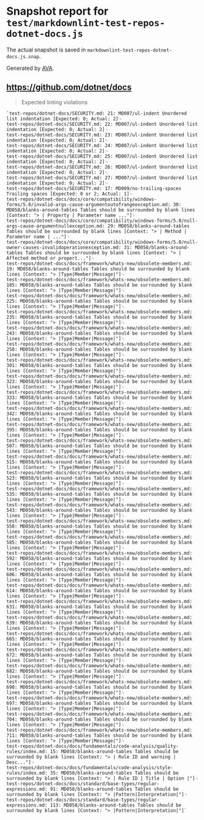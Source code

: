 # Snapshot report for `test/markdownlint-test-repos-dotnet-docs.js`

The actual snapshot is saved in `markdownlint-test-repos-dotnet-docs.js.snap`.

Generated by [AVA](https://avajs.dev).

## https://github.com/dotnet/docs

> Expected linting violations

    `test-repos/dotnet-docs/SECURITY.md: 21: MD007/ul-indent Unordered list indentation [Expected: 0; Actual: 2]␊
    test-repos/dotnet-docs/SECURITY.md: 22: MD007/ul-indent Unordered list indentation [Expected: 0; Actual: 2]␊
    test-repos/dotnet-docs/SECURITY.md: 23: MD007/ul-indent Unordered list indentation [Expected: 0; Actual: 2]␊
    test-repos/dotnet-docs/SECURITY.md: 24: MD007/ul-indent Unordered list indentation [Expected: 0; Actual: 2]␊
    test-repos/dotnet-docs/SECURITY.md: 25: MD007/ul-indent Unordered list indentation [Expected: 0; Actual: 2]␊
    test-repos/dotnet-docs/SECURITY.md: 26: MD007/ul-indent Unordered list indentation [Expected: 0; Actual: 2]␊
    test-repos/dotnet-docs/SECURITY.md: 27: MD007/ul-indent Unordered list indentation [Expected: 0; Actual: 2]␊
    test-repos/dotnet-docs/SECURITY.md: 17: MD009/no-trailing-spaces Trailing spaces [Expected: 0 or 2; Actual: 1]␊
    test-repos/dotnet-docs/docs/core/compatibility/windows-forms/5.0/invalid-args-cause-argumentoutofrangeexception.md: 30: MD058/blanks-around-tables Tables should be surrounded by blank lines [Context: "> | Property | Parameter name ..."]␊
    test-repos/dotnet-docs/docs/core/compatibility/windows-forms/5.0/null-args-cause-argumentnullexception.md: 29: MD058/blanks-around-tables Tables should be surrounded by blank lines [Context: "> | Method | Parameter name | ..."]␊
    test-repos/dotnet-docs/docs/core/compatibility/windows-forms/5.0/null-owner-causes-invalidoperationexception.md: 31: MD058/blanks-around-tables Tables should be surrounded by blank lines [Context: "> | Affected method or propert..."]␊
    test-repos/dotnet-docs/docs/framework/whats-new/obsolete-members.md: 19: MD058/blanks-around-tables Tables should be surrounded by blank lines [Context: "> |Type|Member|Message|"]␊
    test-repos/dotnet-docs/docs/framework/whats-new/obsolete-members.md: 185: MD058/blanks-around-tables Tables should be surrounded by blank lines [Context: "> |Type|Member|Message|"]␊
    test-repos/dotnet-docs/docs/framework/whats-new/obsolete-members.md: 225: MD058/blanks-around-tables Tables should be surrounded by blank lines [Context: "> |Type|Member|Message|"]␊
    test-repos/dotnet-docs/docs/framework/whats-new/obsolete-members.md: 235: MD058/blanks-around-tables Tables should be surrounded by blank lines [Context: "> |Type|Member|Message|"]␊
    test-repos/dotnet-docs/docs/framework/whats-new/obsolete-members.md: 243: MD058/blanks-around-tables Tables should be surrounded by blank lines [Context: "> |Type|Member|Message|"]␊
    test-repos/dotnet-docs/docs/framework/whats-new/obsolete-members.md: 258: MD058/blanks-around-tables Tables should be surrounded by blank lines [Context: "> |Type|Member|Message|"]␊
    test-repos/dotnet-docs/docs/framework/whats-new/obsolete-members.md: 301: MD058/blanks-around-tables Tables should be surrounded by blank lines [Context: "> |Type|Member|Message|"]␊
    test-repos/dotnet-docs/docs/framework/whats-new/obsolete-members.md: 323: MD058/blanks-around-tables Tables should be surrounded by blank lines [Context: "> |Type|Member|Message|"]␊
    test-repos/dotnet-docs/docs/framework/whats-new/obsolete-members.md: 333: MD058/blanks-around-tables Tables should be surrounded by blank lines [Context: "> |Type|Member|Message|"]␊
    test-repos/dotnet-docs/docs/framework/whats-new/obsolete-members.md: 342: MD058/blanks-around-tables Tables should be surrounded by blank lines [Context: "> |Type|Member|Message|"]␊
    test-repos/dotnet-docs/docs/framework/whats-new/obsolete-members.md: 395: MD058/blanks-around-tables Tables should be surrounded by blank lines [Context: "> |Type|Member|Message|"]␊
    test-repos/dotnet-docs/docs/framework/whats-new/obsolete-members.md: 507: MD058/blanks-around-tables Tables should be surrounded by blank lines [Context: "> |Type|Member|Message|"]␊
    test-repos/dotnet-docs/docs/framework/whats-new/obsolete-members.md: 515: MD058/blanks-around-tables Tables should be surrounded by blank lines [Context: "> |Type|Member|Message|"]␊
    test-repos/dotnet-docs/docs/framework/whats-new/obsolete-members.md: 523: MD058/blanks-around-tables Tables should be surrounded by blank lines [Context: "> |Type|Member|Message|"]␊
    test-repos/dotnet-docs/docs/framework/whats-new/obsolete-members.md: 535: MD058/blanks-around-tables Tables should be surrounded by blank lines [Context: "> |Type|Member|Message|"]␊
    test-repos/dotnet-docs/docs/framework/whats-new/obsolete-members.md: 543: MD058/blanks-around-tables Tables should be surrounded by blank lines [Context: "> |Type|Member|Message|"]␊
    test-repos/dotnet-docs/docs/framework/whats-new/obsolete-members.md: 550: MD058/blanks-around-tables Tables should be surrounded by blank lines [Context: "> |Type|Member|Message|"]␊
    test-repos/dotnet-docs/docs/framework/whats-new/obsolete-members.md: 585: MD058/blanks-around-tables Tables should be surrounded by blank lines [Context: "> |Type|Member|Message|"]␊
    test-repos/dotnet-docs/docs/framework/whats-new/obsolete-members.md: 592: MD058/blanks-around-tables Tables should be surrounded by blank lines [Context: "> |Type|Member|Message|"]␊
    test-repos/dotnet-docs/docs/framework/whats-new/obsolete-members.md: 606: MD058/blanks-around-tables Tables should be surrounded by blank lines [Context: "> |Type|Member|Message|"]␊
    test-repos/dotnet-docs/docs/framework/whats-new/obsolete-members.md: 614: MD058/blanks-around-tables Tables should be surrounded by blank lines [Context: "> |Type|Member|Message|"]␊
    test-repos/dotnet-docs/docs/framework/whats-new/obsolete-members.md: 631: MD058/blanks-around-tables Tables should be surrounded by blank lines [Context: "> |Type|Member|Message|"]␊
    test-repos/dotnet-docs/docs/framework/whats-new/obsolete-members.md: 639: MD058/blanks-around-tables Tables should be surrounded by blank lines [Context: "> |Type|Member|Message|"]␊
    test-repos/dotnet-docs/docs/framework/whats-new/obsolete-members.md: 665: MD058/blanks-around-tables Tables should be surrounded by blank lines [Context: "> |Type|Member|Message|"]␊
    test-repos/dotnet-docs/docs/framework/whats-new/obsolete-members.md: 672: MD058/blanks-around-tables Tables should be surrounded by blank lines [Context: "> |Type|Member|Message|"]␊
    test-repos/dotnet-docs/docs/framework/whats-new/obsolete-members.md: 682: MD058/blanks-around-tables Tables should be surrounded by blank lines [Context: "> |Type|Member|Message|"]␊
    test-repos/dotnet-docs/docs/framework/whats-new/obsolete-members.md: 690: MD058/blanks-around-tables Tables should be surrounded by blank lines [Context: "> |Type|Member|Message|"]␊
    test-repos/dotnet-docs/docs/framework/whats-new/obsolete-members.md: 697: MD058/blanks-around-tables Tables should be surrounded by blank lines [Context: "> |Type|Member|Message|"]␊
    test-repos/dotnet-docs/docs/framework/whats-new/obsolete-members.md: 704: MD058/blanks-around-tables Tables should be surrounded by blank lines [Context: "> |Type|Member|Message|"]␊
    test-repos/dotnet-docs/docs/framework/whats-new/obsolete-members.md: 711: MD058/blanks-around-tables Tables should be surrounded by blank lines [Context: "> |Type|Member|Message|"]␊
    test-repos/dotnet-docs/docs/fundamentals/code-analysis/quality-rules/index.md: 15: MD058/blanks-around-tables Tables should be surrounded by blank lines [Context: "> | Rule ID and warning | Desc..."]␊
    test-repos/dotnet-docs/docs/fundamentals/code-analysis/style-rules/index.md: 35: MD058/blanks-around-tables Tables should be surrounded by blank lines [Context: "> | Rule ID | Title | Option |"]␊
    test-repos/dotnet-docs/docs/standard/base-types/regular-expressions.md: 91: MD058/blanks-around-tables Tables should be surrounded by blank lines [Context: "> |Pattern|Interpretation|"]␊
    test-repos/dotnet-docs/docs/standard/base-types/regular-expressions.md: 113: MD058/blanks-around-tables Tables should be surrounded by blank lines [Context: "> |Pattern|Interpretation|"]`
